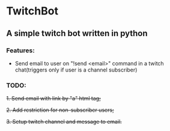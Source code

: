 # TwitchBot
## A simple twitch bot written in python
### Features:
* Send email to user on "!send \<email\>" command in a twitch chat(triggers only if user is a channel subscriber)

### TODO:
~~1. Send email with link by "a" html tag;~~

~~2. Add restriction for non-subscriber users;~~

~~3. Setup twitch channel and message to email.~~	
